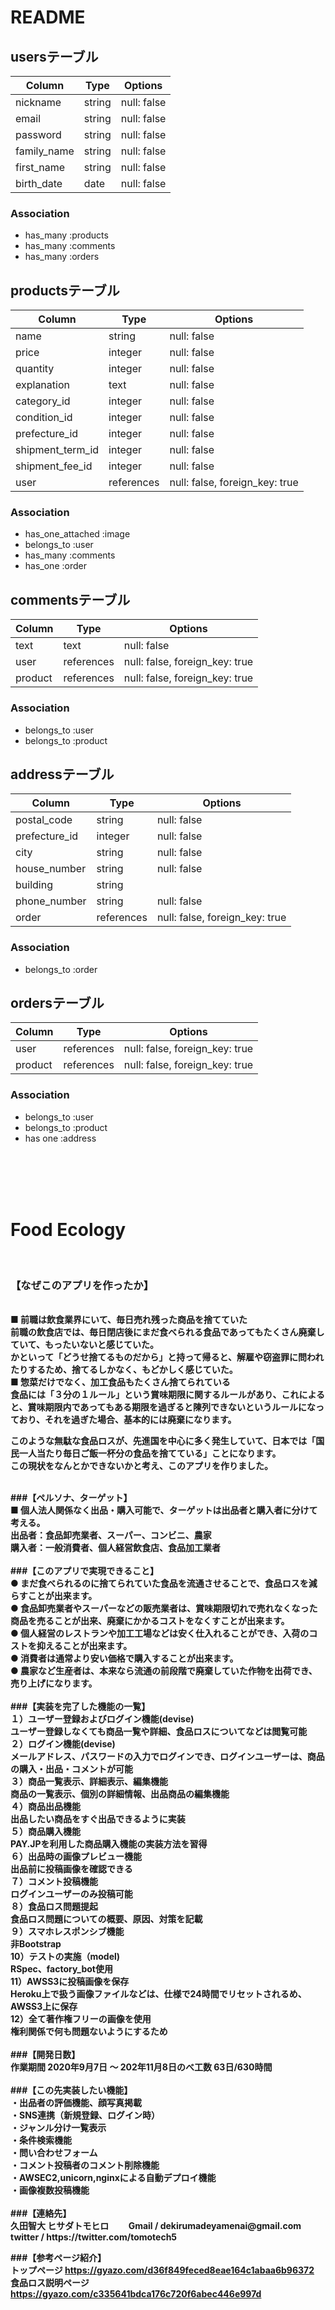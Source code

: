 # README
## usersテーブル
| Column            | Type       | Options     |
| ----------------- | ---------- | ----------- |
| nickname          | string     | null: false |
| email             | string     | null: false |
| password          | string     | null: false |
| family_name       | string     | null: false |
| first_name        | string     | null: false |
| birth_date        | date       | null: false |

### Association
- has_many :products
- has_many :comments
- has_many :orders



## productsテーブル
| Column           | Type       | Options                        |
| ---------------- | ---------- | ------------------------------ |
| name             | string     | null: false                    |
| price            | integer    | null: false                    |
| quantity         | integer    | null: false                    |
| explanation      | text       | null: false                    |
| category_id      | integer    | null: false                    |
| condition_id     | integer    | null: false                    |
| prefecture_id    | integer    | null: false                    |
| shipment_term_id | integer    | null: false                    |
| shipment_fee_id  | integer    | null: false                    |
| user             | references | null: false, foreign_key: true |

### Association
- has_one_attached :image
- belongs_to :user
- has_many   :comments
- has_one    :order



## commentsテーブル
| Column  | Type       | Options                        |
| ------- | ---------- | ------------------------------ |
| text    | text       | null: false                    |
| user    | references | null: false, foreign_key: true |
| product | references | null: false, foreign_key: true |

### Association
- belongs_to :user
- belongs_to :product



## addressテーブル
| Column        | Type       | Options                        |
| ------------- | ---------- | ------------------------------ |
| postal_code   | string     | null: false                    |
| prefecture_id | integer    | null: false                    |
| city          | string     | null: false                    |
| house_number  | string     | null: false                    |
| building      | string     |                                |
| phone_number  | string     | null: false                    |
| order         | references | null: false, foreign_key: true |

### Association
- belongs_to :order



## ordersテーブル
| Column     | Type       | Options                        |
| ---------- | ---------- | ------------------------------ |
| user       | references | null: false, foreign_key: true |
| product    | references | null: false, foreign_key: true |

### Association
- belongs_to :user
- belongs_to :product
- has one    :address
<br>
<br>
<br>
<br>
<h1><b> Food Ecology</h1><br>

<h3><b>【なぜこのアプリを作ったか】</h3><br>
■ 前職は飲食業界にいて、毎日売れ残った商品を捨てていた<br>
  前職の飲食店では、毎日閉店後にまだ食べられる食品であってもたくさん廃棄していて、もったいないと感じていた。<br>
  かといって「どうせ捨てるものだから」と持って帰ると、解雇や窃盗罪に問われたりするため、捨てるしかなく、もどかしく感じていた。<br>
■ 惣菜だけでなく、加工食品もたくさん捨てられている<br>
  食品には「３分の１ルール」という賞味期限に関するルールがあり、これによると、賞味期限内であってもある期限を過ぎると陳列できないというルールになっており、それを過ぎた場合、基本的には廃棄になります。<br>

このような無駄な食品ロスが、先進国を中心に多く発生していて、日本では「国民一人当たり毎日ご飯一杯分の食品を捨てている」ことになります。<br>
この現状をなんとかできないかと考え、このアプリを作りました。<br>

<br>
###【ペルソナ、ターゲット】<br>
■ 個人法人関係なく出品・購入可能で、ターゲットは出品者と購入者に分けて考える。<br>
  出品者：食品卸売業者、スーパー、コンビニ、農家<br>
  購入者：一般消費者、個人経営飲食店、食品加工業者<br>

<br>
###【このアプリで実現できること】<br>
● まだ食べられるのに捨てられていた食品を流通させることで、食品ロスを減らすことが出来ます。<br>
● 食品卸売業者やスーパーなどの販売業者は、賞味期限切れで売れなくなった商品を売ることが出来、廃棄にかかるコストをなくすことが出来ます。<br>
● 個人経営のレストランや加工工場などは安く仕入れることができ、入荷のコストを抑えることが出来ます。<br>
● 消費者は通常より安い価格で購入することが出来ます。<br>
● 農家など生産者は、本来なら流通の前段階で廃棄していた作物を出荷でき、売り上げになります。<br>

<br>
###【実装を完了した機能の一覧】<br>
１）ユーザー登録およびログイン機能(devise)<br>
  ユーザー登録しなくても商品一覧や詳細、食品ロスについてなどは閲覧可能<br>
２）ログイン機能(devise)<br>
  メールアドレス、パスワードの入力でログインでき、ログインユーザーは、商品の購入・出品・コメントが可能<br>
３）商品一覧表示、詳細表示、編集機能<br>
  商品の一覧表示、個別の詳細情報、出品商品の編集機能<br>
４）商品出品機能<br>
  出品したい商品をすぐ出品できるように実装<br>
５）商品購入機能<br>
  PAY.JPを利用した商品購入機能の実装方法を習得<br>
６）出品時の画像プレビュー機能<br>
  出品前に投稿画像を確認できる<br>
７）コメント投稿機能<br>
  ログインユーザーのみ投稿可能<br>
８）食品ロス問題提起<br>
  食品ロス問題についての概要、原因、対策を記載<br>
９）スマホレスポンシブ機能<br>
  非Bootstrap<br>
10）テストの実施（model)<br>
  RSpec、factory_bot使用<br>
11）AWSS3に投稿画像を保存<br>
  Heroku上で扱う画像ファイルなどは、仕様で24時間でリセットされるめ、AWSS3上に保存<br>
12）全て著作権フリーの画像を使用<br>
  権利関係で何も問題ないようにするため<br>

<br>
###【開発日数】<br>
作業期間 2020年9月7日 〜 202年11月8日のべ工数 63日/630時間<br>

<br>
###【この先実装したい機能】<br>
・出品者の評価機能、顔写真掲載<br>
・SNS連携（新規登録、ログイン時）<br>
・ジャンル分け一覧表示<br>
・条件検索機能<br>
・問い合わせフォーム<br>
・コメント投稿者のコメント削除機能<br>
・AWSEC2,unicorn,nginxによる自動デプロイ機能<br>
・画像複数投稿機能<br>

<br>
###【連絡先】<br>
久田智大 ヒサダトモヒロ   Gmail / dekirumadeyamenai@gmail.com    twitter / https://twitter.com/tomotech5<br>

###【参考ページ紹介】<br>
トップページ  https://gyazo.com/d36f849feced8eae164c1abaa6b96372<br>
食品ロス説明ページ  https://gyazo.com/c335641bdca176c720f6abec446e997d<br>
